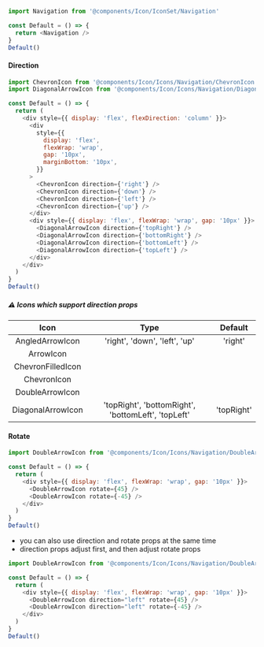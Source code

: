 ```js
import Navigation from '@components/Icon/IconSet/Navigation'

const Default = () => {
  return <Navigation />
}
Default()
```

#### Direction

```js
import ChevronIcon from '@components/Icon/Icons/Navigation/ChevronIcon'
import DiagonalArrowIcon from '@components/Icon/Icons/Navigation/DiagonalArrowIcon'

const Default = () => {
  return (
    <div style={{ display: 'flex', flexDirection: 'column' }}>
      <div
        style={{
          display: 'flex',
          flexWrap: 'wrap',
          gap: '10px',
          marginBottom: '10px',
        }}
      >
        <ChevronIcon direction={'right'} />
        <ChevronIcon direction={'down'} />
        <ChevronIcon direction={'left'} />
        <ChevronIcon direction={'up'} />
      </div>
      <div style={{ display: 'flex', flexWrap: 'wrap', gap: '10px' }}>
        <DiagonalArrowIcon direction={'topRight'} />
        <DiagonalArrowIcon direction={'bottomRight'} />
        <DiagonalArrowIcon direction={'bottomLeft'} />
        <DiagonalArrowIcon direction={'topLeft'} />
      </div>
    </div>
  )
}
Default()
```

##### ⚠ Icons which support direction props

|       Icon        |                        Type                        |  Default   |
| :---------------: | :------------------------------------------------: | :--------: |
|  AngledArrowIcon  |           'right', 'down', 'left', 'up'            |  'right'   |
|     ArrowIcon     |                                                    |            |
| ChevronFilledIcon |                                                    |            |
|    ChevronIcon    |                                                    |            |
|  DoubleArrowIcon  |                                                    |            |
| DiagonalArrowIcon | 'topRight', 'bottomRight', 'bottomLeft', 'topLeft' | 'topRight' |

#### Rotate

```js
import DoubleArrowIcon from '@components/Icon/Icons/Navigation/DoubleArrowIcon'

const Default = () => {
  return (
    <div style={{ display: 'flex', flexWrap: 'wrap', gap: '10px' }}>
      <DoubleArrowIcon rotate={45} />
      <DoubleArrowIcon rotate={-45} />
    </div>
  )
}
Default()
```

- you can also use direction and rotate props at the same time
- direction props adjust first, and then adjust rotate props

```js
import DoubleArrowIcon from '@components/Icon/Icons/Navigation/DoubleArrowIcon'

const Default = () => {
  return (
    <div style={{ display: 'flex', flexWrap: 'wrap', gap: '10px' }}>
      <DoubleArrowIcon direction="left" rotate={45} />
      <DoubleArrowIcon direction="left" rotate={-45} />
    </div>
  )
}
Default()
```
